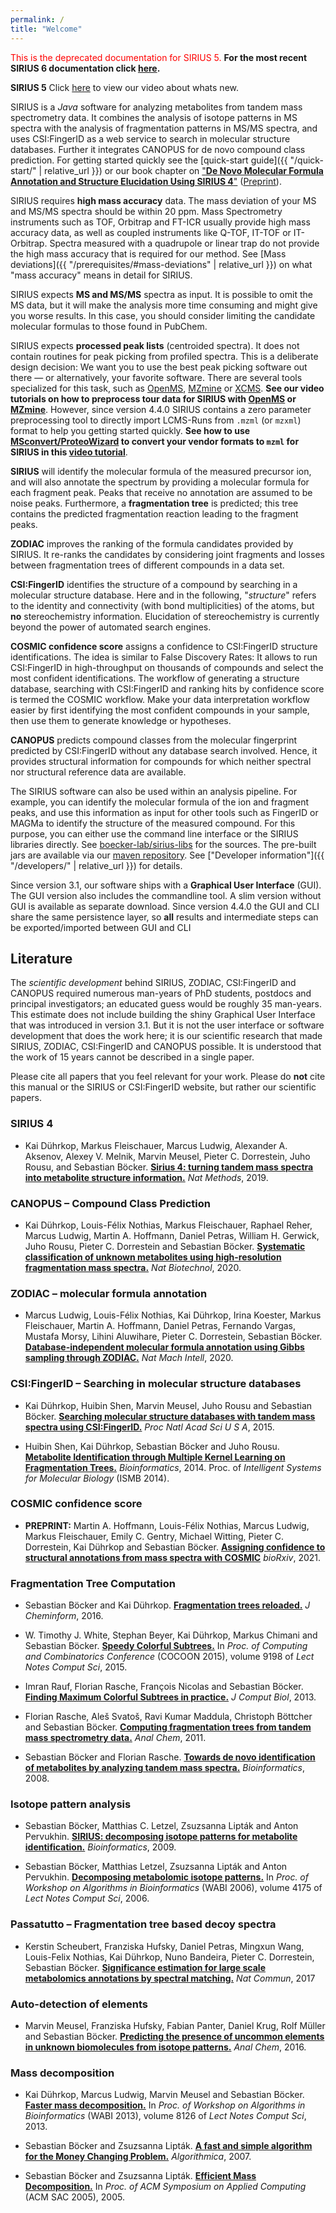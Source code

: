 ```yaml
---
permalink: /
title: "Welcome"
---
```

<span style="color:red">This is the deprecated documentation for SIRIUS 5.</span> **For the most recent SIRIUS 6 documentation click [here](https://v6.docs.sirius-ms.io/).** 

**SIRIUS 5** Click [here](https://www.youtube.com/watch?v=Bj0hIrwx9ks&t=5s&ab_channel=BoeckerLab) 
to view our video about whats new.    

SIRIUS is a *Java* software for analyzing metabolites from tandem mass
spectrometry data. It combines the analysis of isotope patterns in MS
spectra with the analysis of fragmentation patterns in MS/MS spectra,
and uses CSI:FingerID as a web service to search in molecular structure
databases. Further it integrates CANOPUS for de novo compound class prediction.
For getting started quickly see the [quick-start guide]({{ "/quick-start/" | relative_url }}) or
our book chapter on ["**De Novo Molecular Formula Annotation and Structure Elucidation Using SIRIUS 4**"](https://link.springer.com/protocol/10.1007%2F978-1-0716-0239-3_11) ([Preprint](https://bio.informatik.uni-jena.de/wp/wp-content/uploads/2020/12/SIRIUS4_book_chapter_preprint-2.pdf)).

SIRIUS requires **high mass accuracy** data. The mass deviation of your
MS and MS/MS spectra should be within 20 ppm. Mass Spectrometry
instruments such as TOF, Orbitrap and FT-ICR usually provide high mass
accuracy data, as well as coupled instruments like Q-TOF, IT-TOF or
IT-Orbitrap. Spectra measured with a quadrupole or linear trap do not
provide the high mass accuracy that is required for our method. See [Mass deviations]({{ "/prerequisites/#mass-deviations" | relative_url }}) on what "mass accuracy" means in
detail for SIRIUS.

SIRIUS expects **MS and MS/MS** spectra as input. It is possible to omit
the MS data, but it will make the analysis more time consuming and might
give you worse results. In this case, you should consider limiting the
candidate molecular formulas to those found in PubChem.

SIRIUS expects **processed peak lists** (centroided spectra). It does
not contain routines for peak picking from profiled spectra. This is a deliberate
design decision: We want you to use the best peak picking software out
there — or alternatively, your favorite software. There are several
tools specialized for this task, such as [OpenMS](https://www.openms.de/), 
[MZmine](http://mzmine.github.io/) or [XCMS](https://github.com/sneumann/xcms). 
**See our video tutorials on how to preprocess tour data for SIRIUS
with [OpenMS](https://www.youtube.com/watch?v=ZTEY8_fnuZE) or 
[MZmine](https://www.youtube.com/watch?v=Q0D6q9xQLSE)**.
However, since version 4.4.0 SIRIUS contains a zero parameter
preprocessing tool to directly import LCMS-Runs from `.mzml` (or `mzxml`) format 
to help you getting started quickly. **See how to use 
[MSconvert/ProteoWizard](http://proteowizard.sourceforge.net/index.html)
to convert your vendor formats to `mzml` for SIRIUS in this 
[video tutorial](https://www.youtube.com/watch?v=xnjvZlSlp40)**. 

**SIRIUS** will identify the molecular formula of the measured precursor
ion, and will also annotate the spectrum by providing a molecular
formula for each fragment peak. Peaks that receive no annotation are
assumed to be noise peaks. Furthermore, a **fragmentation tree** is
predicted; this tree contains the predicted fragmentation reaction
leading to the fragment peaks.

**ZODIAC** improves the ranking of the formula candidates provided by SIRIUS. It 
re-ranks the candidates by considering joint fragments 
and losses between fragmentation trees of different compounds in a data set.

**CSI:FingerID** identifies the structure of a compound by
searching in a molecular structure database. Here and in the following,
"*structure*" refers to the identity and connectivity (with bond
multiplicities) of the atoms, but **no** stereochemistry information.
Elucidation of stereochemistry is currently beyond the power of
automated search engines.

**COSMIC confidence score** assigns a confidence to CSI:FingerID structure identifications.
The idea is similar to False Discovery Rates: It allows to run CSI:FingerID in high-throughput 
on thousands of compounds and select the most confident identifications. The workflow of generating 
a structure database, searching with CSI:FingerID and ranking hits by confidence score is termed the COSMIC workflow.
Make your data interpretation workflow easier by first identifying the most confident compounds in your sample, then use them 
to generate knowledge or hypotheses.

**CANOPUS** predicts compound classes from the molecular fingerprint predicted by CSI:FingerID 
without any database search involved. Hence, it provides structural information for compounds 
for which neither spectral nor structural reference data are available.

The SIRIUS software can also be used within an analysis pipeline. For example, you can
identify the molecular formula of the ion and fragment peaks, and
use this information as input for other tools such as FingerID or MAGMa
to identify the structure of the measured compound. For this purpose,
you can either use the command line interface or the SIRIUS libraries directly. 
See [boecker-lab/sirius-libs](https://github.com/boecker-lab/sirius-libs) 
for the sources. The pre-built jars are available via our
[maven repository](https://bio.informatik.uni-jena.de/repository/webapp/#/artifacts/browse/tree/General/libs-release/de/unijena/bioinf/ms).
See ["Developer information"]({{ "/developers/" | relative_url }}) for details.

Since version 3.1, our software ships with a **Graphical User
Interface** (GUI). The GUI version also includes the commandline tool. A
slim version without GUI is available as separate download. Since
version 4.4.0 the GUI and CLI share the same persistence layer, so
**all** results and intermediate steps can be exported/imported between
GUI and CLI

## Literature

The *scientific development* behind SIRIUS, ZODIAC, CSI:FingerID and CANOPUS required
numerous man-years of PhD students, postdocs and principal
investigators; an educated guess would be roughly 35 man-years. This
estimate does not include building the shiny Graphical User Interface
that was introduced in version 3.1. But it is not the user interface or
software development that does the work here; it is our scientific
research that made SIRIUS, ZODIAC, CSI:FingerID and CANOPUS possible. 
It is understood that the work of 15 years cannot be described in a single paper.

Please cite all papers that you feel relevant for your work. Please do
**not** cite this manual or the SIRIUS or CSI:FingerID website, but rather
our scientific papers.

### SIRIUS 4

 - Kai Dührkop, Markus Fleischauer, Marcus Ludwig, Alexander A. Aksenov, Alexey V. Melnik, Marvin Meusel, Pieter C. Dorrestein, Juho Rousu, and Sebastian Böcker.
[**Sirius 4: turning tandem mass spectra into metabolite structure information.**](https://doi.org/10.1038/s41592-019-0344-8)
*Nat Methods*, 2019.

### CANOPUS – Compound Class Prediction 
 - Kai Dührkop, Louis-Félix Nothias, Markus Fleischauer, Raphael Reher, Marcus Ludwig, Martin A. Hoffmann, Daniel Petras, William H. Gerwick, Juho Rousu, Pieter C. Dorrestein and Sebastian Böcker.
[**Systematic classification of unknown metabolites using high-resolution fragmentation mass spectra.**](https://doi.org/10.1038/s41587-020-0740-8)
*Nat Biotechnol*, 2020.

### ZODIAC – molecular formula annotation

 - Marcus Ludwig, Louis-Félix Nothias, Kai Dührkop, Irina Koester, Markus Fleischauer, Martin A. Hoffmann, Daniel Petras, Fernando Vargas, Mustafa Morsy, Lihini Aluwihare, Pieter C. Dorrestein, Sebastian Böcker.
[**Database-independent molecular formula annotation using Gibbs sampling through ZODIAC.**](https://doi.org/10.1038/s42256-020-00234-6)
*Nat Mach Intell*, 2020.

### CSI:FingerID – Searching in molecular structure databases

  - Kai Dührkop, Huibin Shen, Marvin Meusel, Juho Rousu and Sebastian
    Böcker. [**Searching molecular structure databases with tandem mass
    spectra using CSI:FingerID.**](https://doi.org/10.1073/pnas.1509788112) *Proc Natl Acad Sci U S A*, 2015.

  - Huibin Shen, Kai Dührkop, Sebastian Böcker and Juho Rousu.
    [**Metabolite Identification through Multiple Kernel Learning on
    Fragmentation Trees.**](https://doi.org/10.1093/bioinformatics/btu275) *Bioinformatics*, 2014.
    Proc. of *Intelligent Systems for Molecular Biology* (ISMB 2014).

### COSMIC confidence score

- **PREPRINT:** Martin A. Hoffmann, Louis-Félix Nothias, Marcus Ludwig, Markus Fleischauer, Emily C. Gentry, Michael Witting, Pieter C. Dorrestein, Kai Dührkop and Sebastian Böcker. 
  [**Assigning confidence to structural annotations from mass spectra with COSMIC**](https://doi.org/10.1101/2021.03.18.435634) *bioRxiv*, 2021.

### Fragmentation Tree Computation

  - Sebastian Böcker and Kai Dührkop. [**Fragmentation trees reloaded.**](https://doi.org/10.1007/978-3-319-16706-0_10)
    *J Cheminform*, 2016.

  - W. Timothy J. White, Stephan Beyer, Kai Dührkop, Markus Chimani and
    Sebastian Böcker. [**Speedy Colorful Subtrees.**](https://doi.org/10.1007/978-3-319-21398-9_25) In *Proc. of
    Computing and Combinatorics Conference* (COCOON 2015), volume 9198
    of *Lect Notes Comput Sci*, 2015.

  - Imran Rauf, Florian Rasche, François Nicolas and Sebastian Böcker.
    [**Finding Maximum Colorful Subtrees in practice.**](https://doi.org/10.1089/cmb.2012.0083) *J Comput Biol*, 2013.

  - Florian Rasche, Aleš Svatoš, Ravi Kumar Maddula, Christoph Böttcher
    and Sebastian Böcker. [**Computing fragmentation trees from tandem
    mass spectrometry data.**](https://doi.org/10.1021/ac101825k) *Anal Chem*, 2011.

  - Sebastian Böcker and Florian Rasche. [**Towards de novo
    identification of metabolites by analyzing tandem mass spectra.**](https://doi.org/10.1093/bioinformatics/btn270)
    *Bioinformatics*, 2008.

### Isotope pattern analysis

  - Sebastian Böcker, Matthias C. Letzel, Zsuzsanna Lipták and Anton
    Pervukhin. [**SIRIUS: decomposing isotope patterns for metabolite
    identification.**](https://doi.org/10.1093/bioinformatics/btn603) *Bioinformatics*, 2009.

  - Sebastian Böcker, Matthias Letzel, Zsuzsanna Lipták and Anton
    Pervukhin. [**Decomposing metabolomic isotope patterns.**](https://doi.org/10.1007/11851561_2) In *Proc.
    of Workshop on Algorithms in Bioinformatics* (WABI 2006), volume
    4175 of *Lect Notes Comput Sci*, 2006.

### Passatutto – Fragmentation tree based decoy spectra

  - Kerstin Scheubert, Franziska Hufsky, Daniel Petras, Mingxun Wang,
    Louis-Felix Nothias, Kai Dührkop, Nuno Bandeira, Pieter C.
    Dorrestein, Sebastian Böcker. [**Significance estimation for large
    scale metabolomics annotations by spectral matching.**](https://doi.org/10.1038/s41467-017-01318-5) 
    *Nat Commun*, 2017

### Auto-detection of elements

  - Marvin Meusel, Franziska Hufsky, Fabian Panter, Daniel Krug, Rolf
    Müller and Sebastian Böcker. [**Predicting the presence of uncommon
    elements in unknown biomolecules from isotope patterns.**](https://doi.org/10.1021/acs.analchem.6b01015) *Anal
    Chem*, 2016.

### Mass decomposition

  - Kai Dührkop, Marcus Ludwig, Marvin Meusel and Sebastian Böcker.
    [**Faster mass decomposition.**](https://doi.org/10.1007/978-3-642-40453-5_5) In *Proc. of Workshop on Algorithms
    in Bioinformatics* (WABI 2013), volume 8126 of *Lect Notes Comput
    Sci*, 2013.

  - Sebastian Böcker and Zsuzsanna Lipták. [**A fast and simple algorithm
    for the Money Changing Problem.**](https://doi.org/10.1007/s00453-007-0162-8) *Algorithmica*, 2007.

  - Sebastian Böcker and Zsuzsanna Lipták. [**Efficient Mass
    Decomposition.**](https://doi.org/10.1145/1066677.1066715) In *Proc. of ACM Symposium on Applied Computing*
    (ACM SAC 2005), 2005.
